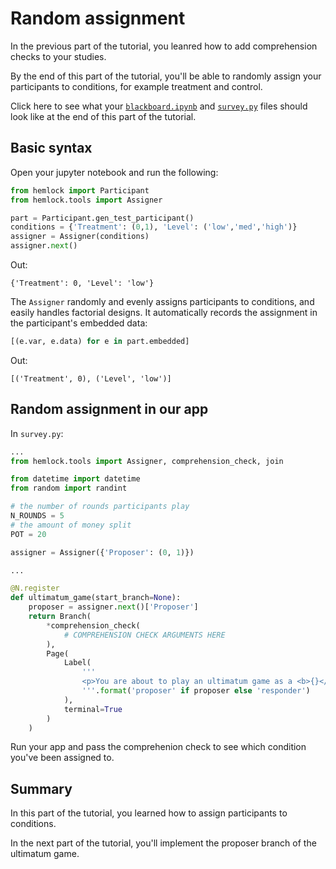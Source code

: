 # Random assignment

In the previous part of the tutorial, you leanred how to add comprehension checks to your studies.

By the end of this part of the tutorial, you'll be able to randomly assign your participants to conditions, for example treatment and control.

Click here to see what your <a href="https://github.com/dsbowen/hemlock-tutorial/blob/v0.8/blackboard.ipynb" target="_blank">`blackboard.ipynb`</a> and <a href="https://github.com/dsbowen/hemlock-tutorial/blob/v0.8/survey.py" target="_blank">`survey.py`</a> files should look like at the end of this part of the tutorial.

## Basic syntax

Open your jupyter notebook and run the following:

```python
from hemlock import Participant
from hemlock.tools import Assigner

part = Participant.gen_test_participant()
conditions = {'Treatment': (0,1), 'Level': ('low','med','high')}
assigner = Assigner(conditions)
assigner.next()
```

Out:

```
{'Treatment': 0, 'Level': 'low'}
```

The `Assigner` randomly and evenly assigns participants to conditions, and easily handles factorial designs. It automatically records the assignment in the participant's embedded data:

```python
[(e.var, e.data) for e in part.embedded]
```

Out:

```
[('Treatment', 0), ('Level', 'low')]
```

## Random assignment in our app

In `survey.py`:

```python
...
from hemlock.tools import Assigner, comprehension_check, join

from datetime import datetime
from random import randint

# the number of rounds participants play
N_ROUNDS = 5
# the amount of money split
POT = 20

assigner = Assigner({'Proposer': (0, 1)})

...

@N.register
def ultimatum_game(start_branch=None):
    proposer = assigner.next()['Proposer']
    return Branch(
        *comprehension_check(
            # COMPREHENSION CHECK ARGUMENTS HERE
        ),
        Page(
            Label(
                '''
                <p>You are about to play an ultimatum game as a <b>{}</b>.</p>
                '''.format('proposer' if proposer else 'responder')
            ),
            terminal=True
        )
    )
```

Run your app and pass the comprehenion check to see which condition you've been assigned to.

## Summary

In this part of the tutorial, you learned how to assign participants to conditions.

In the next part of the tutorial, you'll implement the proposer branch of the ultimatum game.